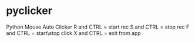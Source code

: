 # pyclicker
Python Mouse Auto Clicker
R and CTRL = start rec
S and CTRL = stop rec
F and CTRL = start\stop click
X and CTRL = exit from app
